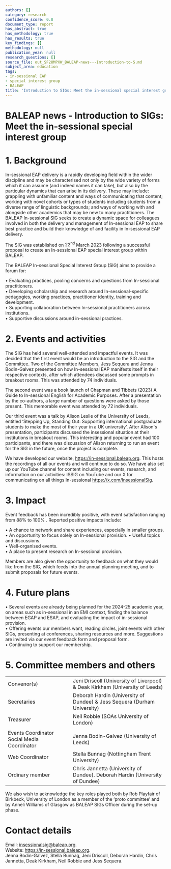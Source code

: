 ```yaml
---
authors: []
category: research
confidence_score: 0.8
document_type: report
has_abstract: true
has_methodology: true
has_results: true
key_findings: []
methodology: null
publication_year: null
research_questions: []
source_file: out_SF28MPXW_BALEAP-news---Introduction-to-S.md
subject_area: education
tags:
- in-sessional EAP
- special interest group
- BALEAP
title: 'Introduction to SIGs: Meet the in-sessional special interest group'
---
```


# BALEAP news - Introduction to SIGs: Meet the in-sessional special interest group

# 1. Background

In-sessional EAP delivery is a rapidly developing field within the wider discipline and may be characterised not only by the wide variety of forms which it can assume (and indeed names it can take), but also by the particular dynamics that can arise in its delivery. These may include: grappling with unfamiliar content and ways of communicating that content; working with novel cohorts or types of students including students from a diverse range of linguistic backgrounds; and ways of working with and alongside other academics that may be new to many practitioners. The BALEAP In-sessional SIG seeks to create a dynamic space for colleagues involved in both the delivery and management of In-sessional EAP to share best practice and build their knowledge of and facility in In-sessional EAP delivery.

The SIG was established on $2 2 ^ { \mathrm { n d } }$ March 2023 following a successful proposal to create an In-sessional EAP special interest group within BALEAP.

The BALEAP In-sessional Special Interest Group (SIG) aims to provide a forum for:

• Evaluating practices, pooling concerns and questions from In-sessional practitioners.   
• Developing scholarship and research around In-sessional-specific pedagogies, working practices, practitioner identity, training and development.   
• Supporting collaboration between In-sessional practitioners across institutions.   
• Supportive discussions around in-sessional practices.

# 2. Events and activities

The SIG has held several well-attended and impactful events. It was decided that the first event would be an introduction to the SIG and the Committee. Two of the Committee Members, Jess Sequera and Jenna Bodin-Galvez presented on how In-sessional EAP manifests itself in their respective contexts, after which attendees discussed some prompts in breakout rooms. This was attended by 74 individuals.

The second event was a book launch of Chapman and Tibbets (2023) A Guide to In-sessional English for Academic Purposes. After a presentation by the co-authors, a large number of questions were asked by those present. This memorable event was attended by 72 individuals.

Our third event was a talk by Alison Leslie of the University of Leeds, entitled ‘Stepping Up, Standing Out: Supporting international postgraduate students to make the most of their year in a UK university’. After Alison's presentation, participants discussed the insessional situation at their institutions in breakout rooms. This interesting and popular event had 100 participants, and there was discussion of Alison returning to run an event for the SIG in the future, once the project is complete.

We have developed our website, https://in-sessional.baleap.org. This hosts the recordings of all our events and will continue to do so. We have also set up our YouTube channel for content including our events, research, and information on our activities: ISSIG on YouTube and our X for communicating on all things In-sessional https://x.com/InsessionalSig.

# 3. Impact

Event feedback has been incredibly positive, with event satisfaction ranging from $8 8 \%$ to $1 0 0 \%$ . Reported positive impacts include:

• A chance to network and share experiences, especially in smaller groups.   
• An opportunity to focus solely on In-sessional provision. • Useful topics and discussions.   
• Well-organised events.   
• A place to present research on In-sessional provision.

Members are also given the opportunity to feedback on what they would like from the SIG, which feeds into the annual planning meeting, and to submit proposals for future events.

# 4. Future plans

• Several events are already being planned for the 2024-25 academic year, on areas such as in-sessional in an EMI context, finding the balance between EGAP and ESAP, and evaluating the impact of in-sessional provision.   
• Offering events our members want, reading circles, joint events with other SIGs, presenting at conferences, sharing resources and more. Suggestions are invited via our event feedback form and proposal form.   
• Continuing to support our membership.

# 5. Committee members and others

<html><body><table><tr><td>Convenor(s)</td><td>Jeni Driscoll (University of Liverpool) &amp; Deak Kirkham (University of Leeds)</td></tr><tr><td> Secretaries</td><td>Deborah Hardin (University of Dundee) &amp; Jess Sequera (Durham University)</td></tr><tr><td>Treasurer</td><td>Neil Robbie (SOAs University of London)</td></tr><tr><td></td><td></td></tr><tr><td>Events Coordinator Social Media Coordinator</td><td>Jenna Bodin-Galvez (University of Leeds)</td></tr><tr><td>Web Coordinator</td><td>Stella Bunnag (Nottingham Trent University)</td></tr><tr><td>Ordinary member</td><td>Chris Jannetta (University of Dundee). Deborah Hardin (University of Dundee)</td></tr></table></body></html>

We also wish to acknowledge the key roles played both by Rob Playfair of Birkbeck, University of London as a member of the ‘proto committee’ and by Anneli Williams of Glasgow as BALEAP SIGs Officer during the set-up phase.

# Contact details

Email: insessionalsig@baleap.org.   
Website: https://in-sessional.baleap.org.   
Jenna Bodin-Galvez, Stella Bunnag, Jeni Driscoll, Deborah Hardin, Chris Jannetta, Deak Kirkham, Neil Robbie and Jess Sequera.